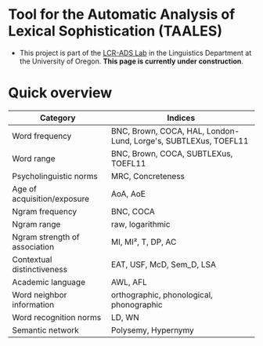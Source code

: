 
# Tool for the Automatic Analysis of Lexical Sophistication (TAALES)

- This project is part of the [LCR-ADS Lab](https://lcr-ads-lab.github.io/LCR-ADS-Home/) in the Linguistics Department at the University of Oregon. **This page is currently under construction**.  

# Quick overview

| Category                                    | Indices                                 |
|---------------------------------------------|-----------------------------------------|
| Word frequency                              | BNC, Brown, COCA, HAL, London-Lund, Lorge's, SUBTLEXus, TOEFL11                                       |
| Word range                                  | BNC, Brown, COCA, SUBTLEXus, TOEFL11                                       |
| Psycholinguistic norms                      | MRC, Concreteness         |
| Age of acquisition/exposure                 | AoA, AoE                                |
| Ngram frequency                             | BNC, COCA                               |
| Ngram range                                 | raw, logarithmic                        |
| Ngram strength of association               | MI, MI², T, DP, AC                      |
| Contextual distinctiveness                  | EAT, USF, McD, Sem_D, LSA               |
| Academic language                           | AWL, AFL                                        |
| Word neighbor information                   | orthographic, phonological, phonographic|
| Word recognition norms                      | LD, WN                                  |
| Semantic network                            | Polysemy, Hypernymy                                        |
